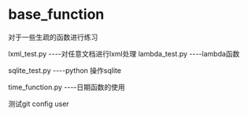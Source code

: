# base_function
对于一些生疏的函数进行练习

lxml_test.py ----对任意文档进行lxml处理
lambda_test.py ----lambda函数

sqlite_test.py ----python 操作sqlite

time_function.py ----日期函数的使用

测试git config user

